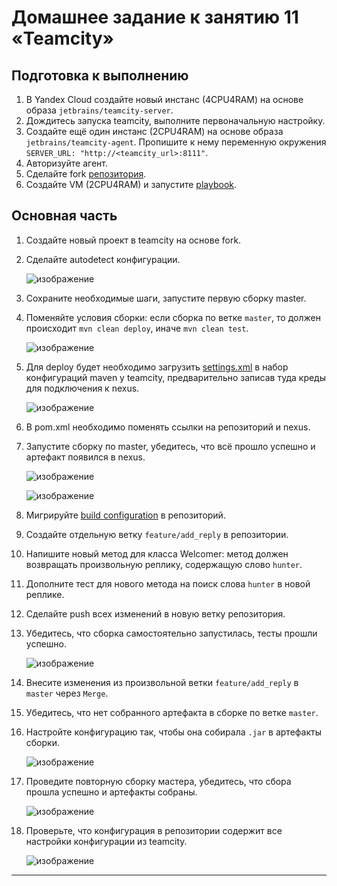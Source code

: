 # Домашнее задание к занятию 11 «Teamcity»

## Подготовка к выполнению

1. В Yandex Cloud создайте новый инстанс (4CPU4RAM) на основе образа `jetbrains/teamcity-server`.
2. Дождитесь запуска teamcity, выполните первоначальную настройку.
3. Создайте ещё один инстанс (2CPU4RAM) на основе образа `jetbrains/teamcity-agent`. Пропишите к нему переменную окружения `SERVER_URL: "http://<teamcity_url>:8111"`.
4. Авторизуйте агент.
5. Сделайте fork [репозитория](https://github.com/aragastmatb/example-teamcity).
6. Создайте VM (2CPU4RAM) и запустите [playbook](./infrastructure).

## Основная часть

1. Создайте новый проект в teamcity на основе fork.
2. Сделайте autodetect конфигурации.

    ![изображение](https://github.com/user-attachments/assets/bb2f947d-0db7-44d9-aee5-7df0ab14e462)

3. Сохраните необходимые шаги, запустите первую сборку master.
4. Поменяйте условия сборки: если сборка по ветке `master`, то должен происходит `mvn clean deploy`, иначе `mvn clean test`.

   ![изображение](https://github.com/user-attachments/assets/2e634e99-53a9-4b08-8719-4b510c70f2f2)

5. Для deploy будет необходимо загрузить [settings.xml](./teamcity/settings.xml) в набор конфигураций maven у teamcity, предварительно записав туда креды для подключения к nexus.

   ![изображение](https://github.com/user-attachments/assets/d6ad2834-e9a7-44fa-bbd1-08999a9ba2b5)
    
6. В pom.xml необходимо поменять ссылки на репозиторий и nexus.
7. Запустите сборку по master, убедитесь, что всё прошло успешно и артефакт появился в nexus.

   ![изображение](https://github.com/user-attachments/assets/12deb746-d042-4291-a33e-d95a9b87c5fa)

   ![изображение](https://github.com/user-attachments/assets/2fc8048a-a27a-4ee7-bb6a-bd8985d33a8f)

8. Мигрируйте [build configuration]() в репозиторий.
9. Создайте отдельную ветку `feature/add_reply` в репозитории.
10. Напишите новый метод для класса Welcomer: метод должен возвращать произвольную реплику, содержащую слово `hunter`.
11. Дополните тест для нового метода на поиск слова `hunter` в новой реплике.
12. Сделайте push всех изменений в новую ветку репозитория.
13. Убедитесь, что сборка самостоятельно запустилась, тесты прошли успешно.

    ![изображение](https://github.com/user-attachments/assets/7d72376c-d40d-4138-8114-8e9acc738dea)

14. Внесите изменения из произвольной ветки `feature/add_reply` в `master` через `Merge`.
15. Убедитесь, что нет собранного артефакта в сборке по ветке `master`.
16. Настройте конфигурацию так, чтобы она собирала `.jar` в артефакты сборки.

    ![изображение](https://github.com/user-attachments/assets/c726deab-e804-477c-9bda-62f25d74dc30)

17. Проведите повторную сборку мастера, убедитесь, что сбора прошла успешно и артефакты собраны.

    ![изображение](https://github.com/user-attachments/assets/5262a3de-5c3c-4684-9e8f-89552491faee)

19. Проверьте, что конфигурация в репозитории содержит все настройки конфигурации из teamcity.

    ![изображение](https://github.com/user-attachments/assets/06e1916b-247a-4400-bf21-cf39a16b985f)
___

